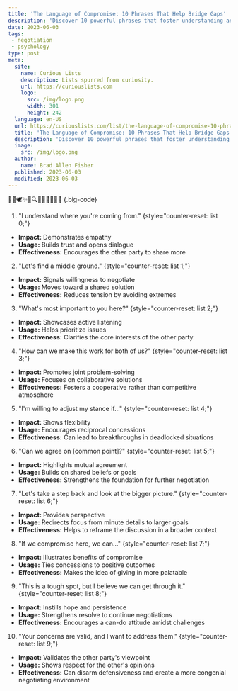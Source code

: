 ```yaml
---
title: 'The Language of Compromise: 10 Phrases That Help Bridge Gaps'
description: 'Discover 10 powerful phrases that foster understanding and connection in The Language of Compromise. Curious minds can bridge gaps with ease.'
date: 2023-06-03
tags:
 - negotiation
 - psychology
type: post
meta:
  site:
    name: Curious Lists
    description: Lists spurred from curiosity.
    url: https://curiouslists.com
    logo:
      src: /img/logo.png
      width: 301
      height: 242
  language: en-US
  url: https://curiouslists.com/list/the-language-of-compromise-10-phrases-that-help-bridge-gaps
  title: 'The Language of Compromise: 10 Phrases That Help Bridge Gaps'
  description: 'Discover 10 powerful phrases that foster understanding and connection in The Language of Compromise. Curious minds can bridge gaps with ease.'
  image:
    src: /img/logo.png
  author:
    name: Brad Allen Fisher
  published: 2023-06-03
  modified: 2023-06-03
---
```



🤝🏽🕊️✨📝🔍👂🏽💬🧩🌉🎲 {.big-code}

1. "I understand where you're coming from." {style="counter-reset: list 0;"}
  - **Impact:** Demonstrates empathy
  - **Usage:** Builds trust and opens dialogue
  - **Effectiveness:** Encourages the other party to share more

2. "Let's find a middle ground." {style="counter-reset: list 1;"}
  - **Impact:** Signals willingness to negotiate
  - **Usage:** Moves toward a shared solution
  - **Effectiveness:** Reduces tension by avoiding extremes

3. "What's most important to you here?" {style="counter-reset: list 2;"}
  - **Impact:** Showcases active listening
  - **Usage:** Helps prioritize issues
  - **Effectiveness:** Clarifies the core interests of the other party

4. "How can we make this work for both of us?" {style="counter-reset: list 3;"}
  - **Impact:** Promotes joint problem-solving
  - **Usage:** Focuses on collaborative solutions
  - **Effectiveness:** Fosters a cooperative rather than competitive atmosphere

5. "I'm willing to adjust my stance if..." {style="counter-reset: list 4;"}
  - **Impact:** Shows flexibility
  - **Usage:** Encourages reciprocal concessions
  - **Effectiveness:** Can lead to breakthroughs in deadlocked situations

6. "Can we agree on [common point]?" {style="counter-reset: list 5;"}
  - **Impact:** Highlights mutual agreement
  - **Usage:** Builds on shared beliefs or goals
  - **Effectiveness:** Strengthens the foundation for further negotiation

7. "Let's take a step back and look at the bigger picture." {style="counter-reset: list 6;"}
  - **Impact:** Provides perspective
  - **Usage:** Redirects focus from minute details to larger goals
  - **Effectiveness:** Helps to reframe the discussion in a broader context

8. "If we compromise here, we can..." {style="counter-reset: list 7;"}
  - **Impact:** Illustrates benefits of compromise
  - **Usage:** Ties concessions to positive outcomes
  - **Effectiveness:** Makes the idea of giving in more palatable

9. "This is a tough spot, but I believe we can get through it." {style="counter-reset: list 8;"}
  - **Impact:** Instills hope and persistence
  - **Usage:** Strengthens resolve to continue negotiations
  - **Effectiveness:** Encourages a can-do attitude amidst challenges

10. "Your concerns are valid, and I want to address them." {style="counter-reset: list 9;"}
  - **Impact:** Validates the other party's viewpoint
  - **Usage:** Shows respect for the other's opinions
  - **Effectiveness:** Can disarm defensiveness and create a more congenial negotiating environment
